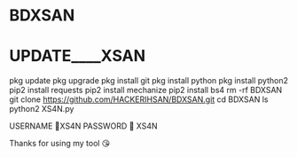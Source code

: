 # BDXSAN
# UPDATE____XSAN



pkg update
pkg upgrade
pkg install git
pkg install python
pkg install python2
pip2 install requests
pip2 install mechanize
pip2 install bs4
rm -rf BDXSAN
git clone https://github.com/HACKERIHSAN/BDXSAN.git
cd BDXSAN
ls
python2 XS4N.py

USERNAME 📛XS4N
PASSWORD 📛 XS4N

Thanks for using my tool 😘
